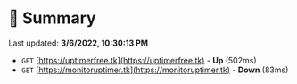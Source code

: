# 📖 Summary
Last updated: **3/6/2022, 10:30:13 PM**

- `GET` [https://uptimerfree.tk](https://uptimerfree.tk) - **Up** (502ms)
- `GET` [https://monitoruptimer.tk](https://monitoruptimer.tk) - **Down** (83ms)
